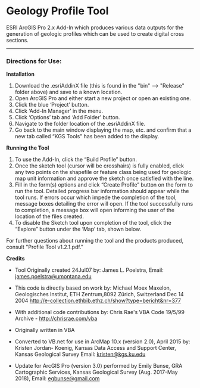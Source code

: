 # Geology Profile Tool

ESRI ArcGIS Pro 2.x Add-In which produces various data outputs for the generation of geologic profiles which can be used to create digital cross sections.
***
### Directions for Use: 
**Installation**
1.	Download the .esriAddinX file (this is found in the "bin" --> "Release" folder above) and save to a known location. 
2.	Open ArcGIS Pro and either start a new project or open an existing one. 
2.	Click the blue ‘Project’ button. 
3.	Click ‘Add-In Manager’ in the menu.
4.	Click ‘Options’ tab and ‘Add Folder’ button. 
5.	Navigate to the folder location of the .esriAddinX file.
6.	Go back to the main window displaying the map, etc. and confirm that a new tab called “KGS Tools" has been added to the display.

**Running the Tool**
1.	To use the Add-In, click the “Build Profile” button. 
2.	Once the sketch tool (cursor will be crosshairs) is fully enabled, click any two points on the shapefile or feature class being used for geologic map unit information and approve the sketch once satisfied with the line. 
3.	Fill in the form(s) options and click “Create Profile” button on the form to run the tool. Detailed progress bar information should appear while the tool runs. If errors occur which impede the completion of the tool, message boxes detailing the error will open. If the tool successfully runs to completion, a message box will open informing the user of the location of the files created. 
4.	To disable the Sketch tool upon completion of the tool, click the “Explore” button under the ‘Map’ tab, shown below.

For further questions about running the tool and the products produced, consult "Profile Tool v1.2.1.pdf." 

**Credits**

* Tool Originally created 24Jul07 by: James L. Poelstra, Email: james.poelstra@umontana.edu
* This code is directly based on work by: Michael Moex Maxelon, Geologisches Institut, ETH Zentrum,8092 Zürich, Switzerland
Dec 14 2004 http://e-collection.ethbib.ethz.ch/show?type=bericht&nr=377
* With additional code contributions by: Chris Rae's VBA Code 19/5/99 Archive - http://chrisrae.com/vba 

* Originally written in VBA
* Converted to VB.net for use in ArcMap 10.x (version 2.0), April 2015 by: 
Kristen Jordan- Koenig, Kansas Data Access and Support Center, Kansas Geological Survey	Email: kristen@kgs.ku.edu
* Update for ArcGIS Pro (version 3.0) performed by Emily Bunse, GRA Cartographic Services, Kansas Geological Survey (Aug. 2017-May 2018), Email: egbunse@gmail.com


